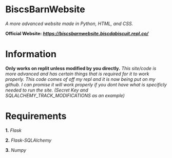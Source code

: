 # BiscsBarnWebsite
*A more advanced website made in Python, HTML, and CSS.*

**Official Website:** __*https://biscsbarnwebsite.biscdabiscuit.repl.co/*__ 

# Information
**Only works on replit unless modified by you directly.**
*This site/code is more advanced and has certain things that is required for it to work properly. This code comes of off my repl and it is now being put on my github.
I can promise it will work properly if you dont have what is specificly needed to run the site. (Secret Key and SQLALCHEMY_TRACK_MODIFICATIONS as an example)*

# Requirements

**1.** *Flask*

**2.** *Flask-SQLAlchemy*

**3.** *Numpy*
